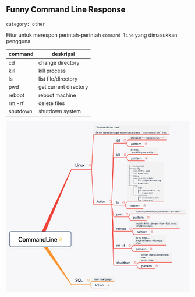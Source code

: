 ## Funny Command Line Response
`category: other`

Fitur untuk merespon perintah-perintah `command line` yang dimasukkan pengguna.


| command | deskripsi |
|---|---|
| cd | change directory |
| kill | kill process |
| ls | list file/directory |
| pwd | get current directory |
| reboot | reboot machine |
| rm -rf | delete files|
| shutdown | shutdown system |


![command line](CommandLine.png)
